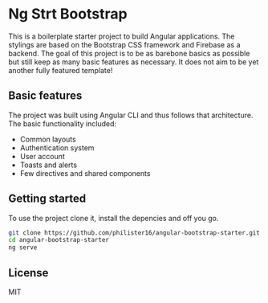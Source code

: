 # Ng Strt Bootstrap

This is a boilerplate starter project to build Angular applications. The stylings are based on the Bootstrap CSS framework and Firebase as a backend. The goal of this project is to be as barebone basics as possible but still keep as many basic features as necessary. It does not aim to be yet another fully featured template!

## Basic features

The project was built using Angular CLI and thus follows that architecture. The basic functionality included:
- Common layouts
- Authentication system
- User account
- Toasts and alerts
- Few directives and shared components

## Getting started

To use the project clone it, install the depencies and off you go.

```bash
git clone https://github.com/philister16/angular-bootstrap-starter.git
cd angular-bootstrap-starter
ng serve
```

## License

MIT
